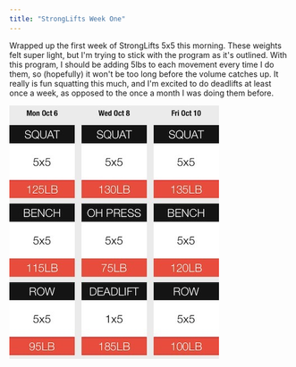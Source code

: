 ```yaml
---
title: "StrongLifts Week One"
---
```


Wrapped up the first week of StrongLifts 5x5 this morning. These weights felt
super light, but I'm trying to stick with the program as it's outlined. With
this program, I should be adding 5lbs to each movement every time I do them,
so (hopefully) it won't be too long before the volume catches up. It really is
fun squatting this much, and I'm excited to do deadlifts at least once a week,
as opposed to the once a month I was doing them before.

![](/assets/images/StrongLifts/week-1.jpg)
